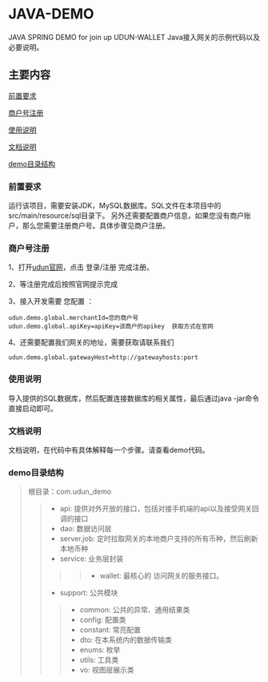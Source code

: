 # JAVA-DEMO
JAVA SPRING DEMO for join up UDUN-WALLET
Java接入网关的示例代码以及必要说明。

## 主要内容

[前置要求](#)

[商户号注册](#)

[使用说明](#)

[文档说明](#)

[demo目录结构](#)

### 前置要求
运行该项目，需要安装JDK，MySQL数据库。SQL文件在本项目中的src/main/resource/sql目录下。
另外还需要配置商户信息，如果您没有商户账户，那么您需要注册商户号。具体步骤见商户注册。

### 商户号注册
1、打开[udun官网](https://www.udun.io)，点击 登录/注册 完成注册。

2、等注册完成后按照官网提示完成 

3、接入开发需要 您配置 ：

    udun.demo.global.merchantId=您的商户号
    udun.demo.global.apiKey=apiKey=该商户的apikey  获取方式在官网

4、还需要配置我们网关的地址，需要获取请联系我们

    udun.demo.global.gatewayHost=http://gatewayhosts:port

### 使用说明

导入提供的SQL数据库，然后配置连接数据库的相关属性，最后通过java -jar命令直接启动即可。

### 文档说明

文档说明，在代码中有具体解释每一个步骤。请查看demo代码。

### demo目录结构
> 根目录：com.udun_demo
>>* api: 提供对外开放的接口，包括对接手机端的api以及接受网关回调的接口
>>* dao: 数据访问层
>>* server.job: 定时拉取网关的本地商户支持的所有币种，然后刷新本地币种
>>* service: 业务层封装
>>>> * wallet: 最核心的 访问网关的服务接口。
>>* support: 公共模块
>>> * common: 公共的异常、通用结果类
>>> * config: 配置类
>>> * constant: 常亮配置
>>> * dto: 在本系统内的数据传输类
>>> * enums: 枚举
>>> * utils: 工具类
>>> * vo: 视图层展示类